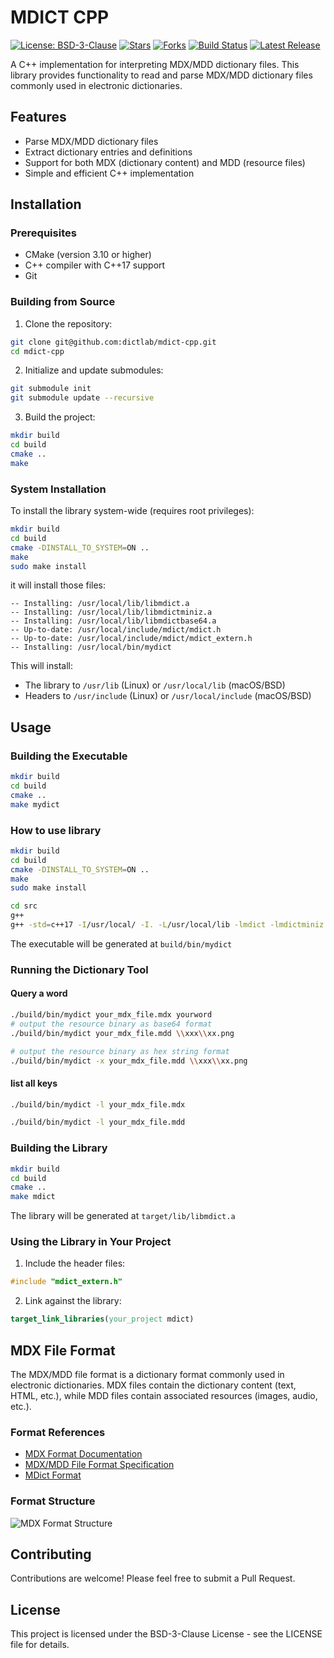 # MDICT CPP

[![License: BSD-3-Clause](https://img.shields.io/badge/License-BSD%203--Clause-blue.svg)](https://opensource.org/licenses/BSD-3-Clause)
[![Stars](https://img.shields.io/github/stars/dictlab/mdict-cpp?style=social)](https://github.com/dictlab/mdict-cpp/stargazers)
[![Forks](https://img.shields.io/github/forks/dictlab/mdict-cpp?style=social)](https://github.com/dictlab/mdict-cpp/network/members)
[![Build Status](https://github.com/dictlab/mdict-cpp/actions/workflows/build-and-test.yml/badge.svg)](https://github.com/dictlab/mdict-cpp/actions/workflows/build-and-test.yml)
[![Latest Release](https://img.shields.io/github/release/dictlab/mdict-cpp.svg)](https://github.com/dictlab/mdict-cpp/releases/latest)

A C++ implementation for interpreting MDX/MDD dictionary files. This library provides functionality to read and parse MDX/MDD dictionary files commonly used in electronic dictionaries.

## Features

- Parse MDX/MDD dictionary files
- Extract dictionary entries and definitions
- Support for both MDX (dictionary content) and MDD (resource files)
- Simple and efficient C++ implementation

## Installation

### Prerequisites

- CMake (version 3.10 or higher)
- C++ compiler with C++17 support
- Git

### Building from Source

1. Clone the repository:
```bash
git clone git@github.com:dictlab/mdict-cpp.git
cd mdict-cpp
```

2. Initialize and update submodules:
```bash
git submodule init
git submodule update --recursive
```

3. Build the project:
```bash
mkdir build
cd build
cmake ..
make
```

### System Installation

To install the library system-wide (requires root privileges):

```bash
mkdir build
cd build
cmake -DINSTALL_TO_SYSTEM=ON ..
make
sudo make install
```

it will install those files:
```
-- Installing: /usr/local/lib/libmdict.a
-- Installing: /usr/local/lib/libmdictminiz.a
-- Installing: /usr/local/lib/libmdictbase64.a
-- Up-to-date: /usr/local/include/mdict/mdict.h
-- Up-to-date: /usr/local/include/mdict/mdict_extern.h
-- Installing: /usr/local/bin/mydict
```


This will install:
- The library to `/usr/lib` (Linux) or `/usr/local/lib` (macOS/BSD)
- Headers to `/usr/include` (Linux) or `/usr/local/include` (macOS/BSD)

## Usage

### Building the Executable

```bash
mkdir build
cd build
cmake ..
make mydict
```

### How to use library
```bash
mkdir build
cd build
cmake -DINSTALL_TO_SYSTEM=ON ..
make
sudo make install

cd src
g++ 
g++ -std=c++17 -I/usr/local/ -I. -L/usr/local/lib -lmdict -lmdictminiz -lmdictbase64 mydict.cc -o mmdict
```

The executable will be generated at `build/bin/mydict`

### Running the Dictionary Tool

#### Query a word

```bash
./build/bin/mydict your_mdx_file.mdx yourword
# output the resource binary as base64 format
./build/bin/mydict your_mdx_file.mdd \\xxx\\xx.png

# output the resource binary as hex string format
./build/bin/mydict -x your_mdx_file.mdd \\xxx\\xx.png
```

#### list all keys

```bash
./build/bin/mydict -l your_mdx_file.mdx

./build/bin/mydict -l your_mdx_file.mdd
```

### Building the Library

```bash
mkdir build
cd build
cmake ..
make mdict
```

The library will be generated at `target/lib/libmdict.a`

### Using the Library in Your Project

1. Include the header files:
```cpp
#include "mdict_extern.h"
```

2. Link against the library:
```cmake
target_link_libraries(your_project mdict)
```

## MDX File Format

The MDX/MDD file format is a dictionary format commonly used in electronic dictionaries. MDX files contain the dictionary content (text, HTML, etc.), while MDD files contain associated resources (images, audio, etc.).

### Format References
- [MDX Format Documentation](https://www.zhihu.com/question/22143768)
- [MDX/MDD File Format Specification](https://github.com/ilius/pyglossary/blob/master/doc/mdx.md)
- [MDict Format](https://www.mdict.cn/wp/?page_id=5227&lang=en)

### Format Structure
![MDX Format Structure](https://tva1.sinaimg.cn/large/008eGmZEly1go066lnewfj30u01bdb29.jpg)

## Contributing

Contributions are welcome! Please feel free to submit a Pull Request.

## License

This project is licensed under the BSD-3-Clause License - see the LICENSE file for details.

